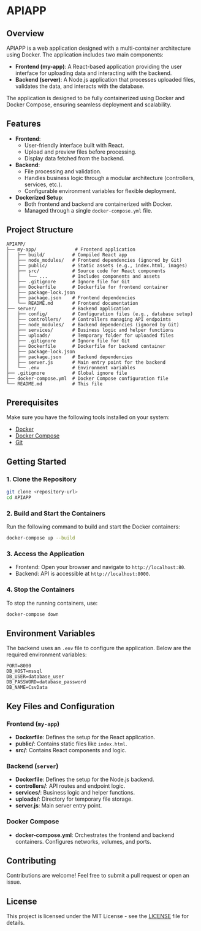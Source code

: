 # APIAPP

## Overview
APIAPP is a web application designed with a multi-container architecture using Docker. The application includes two main components:
- **Frontend (my-app)**: A React-based application providing the user interface for uploading data and interacting with the backend.
- **Backend (server)**: A Node.js application that processes uploaded files, validates the data, and interacts with the database.

The application is designed to be fully containerized using Docker and Docker Compose, ensuring seamless deployment and scalability.

## Features
- **Frontend**:
  - User-friendly interface built with React.
  - Upload and preview files before processing.
  - Display data fetched from the backend.
- **Backend**:
  - File processing and validation.
  - Handles business logic through a modular architecture (controllers, services, etc.).
  - Configurable environment variables for flexible deployment.
- **Dockerized Setup**:
  - Both frontend and backend are containerized with Docker.
  - Managed through a single `docker-compose.yml` file.

## Project Structure

```
APIAPP/
├── my-app/              # Frontend application
│   ├── build/          # Compiled React app
│   ├── node_modules/   # Frontend dependencies (ignored by Git)
│   ├── public/         # Static assets (e.g., index.html, images)
│   ├── src/            # Source code for React components
│   │   └── ...         # Includes components and assets
│   ├── .gitignore      # Ignore file for Git
│   ├── Dockerfile      # Dockerfile for frontend container
│   ├── package-lock.json
│   ├── package.json    # Frontend dependencies
│   └── README.md       # Frontend documentation
├── server/             # Backend application
│   ├── config/         # Configuration files (e.g., database setup)
│   ├── controllers/    # Controllers managing API endpoints
│   ├── node_modules/   # Backend dependencies (ignored by Git)
│   ├── services/       # Business logic and helper functions
│   ├── uploads/        # Temporary folder for uploaded files
│   ├── .gitignore      # Ignore file for Git
│   ├── Dockerfile      # Dockerfile for backend container
│   ├── package-lock.json
│   ├── package.json    # Backend dependencies
│   ├── server.js       # Main entry point for the backend
│   └── .env            # Environment variables
├── .gitignore          # Global ignore file
├── docker-compose.yml  # Docker Compose configuration file
└── README.md           # This file
```

## Prerequisites
Make sure you have the following tools installed on your system:
- [Docker](https://www.docker.com/get-started)
- [Docker Compose](https://docs.docker.com/compose/install/)
- [Git](https://git-scm.com/)

## Getting Started

### 1. Clone the Repository

```bash
git clone <repository-url>
cd APIAPP
```

### 2. Build and Start the Containers

Run the following command to build and start the Docker containers:

```bash
docker-compose up --build
```

### 3. Access the Application

- Frontend: Open your browser and navigate to `http://localhost:80`.
- Backend: API is accessible at `http://localhost:8000`.

### 4. Stop the Containers

To stop the running containers, use:

```bash
docker-compose down
```

## Environment Variables
The backend uses an `.env` file to configure the application. Below are the required environment variables:

```
PORT=8000
DB_HOST=mssql
DB_USER=database_user
DB_PASSWORD=database_password
DB_NAME=CsvData
```

## Key Files and Configuration

### Frontend (`my-app`)
- **Dockerfile**: Defines the setup for the React application.
- **public/**: Contains static files like `index.html`.
- **src/**: Contains React components and logic.

### Backend (`server`)
- **Dockerfile**: Defines the setup for the Node.js backend.
- **controllers/**: API routes and endpoint logic.
- **services/**: Business logic and helper functions.
- **uploads/**: Directory for temporary file storage.
- **server.js**: Main server entry point.

### Docker Compose
- **docker-compose.yml**: Orchestrates the frontend and backend containers. Configures networks, volumes, and ports.

## Contributing
Contributions are welcome! Feel free to submit a pull request or open an issue.

## License
This project is licensed under the MIT License - see the [LICENSE](LICENSE) file for details.